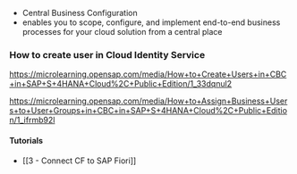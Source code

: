 + Central Business Configuration
+ enables you to scope, configure, and implement end-to-end business processes for your cloud solution from a central place

### How to create user in Cloud Identity Service 

https://microlearning.opensap.com/media/How+to+Create+Users+in+CBC+in+SAP+S+4HANA+Cloud%2C+Public+Edition/1_33dqnul2

https://microlearning.opensap.com/media/How+to+Assign+Business+Users+to+User+Groups+in+CBC+in+SAP+S+4HANA+Cloud%2C+Public+Edition/1_ifrmb92l


#### Tutorials
- [[3 - Connect CF to SAP Fiori]]
